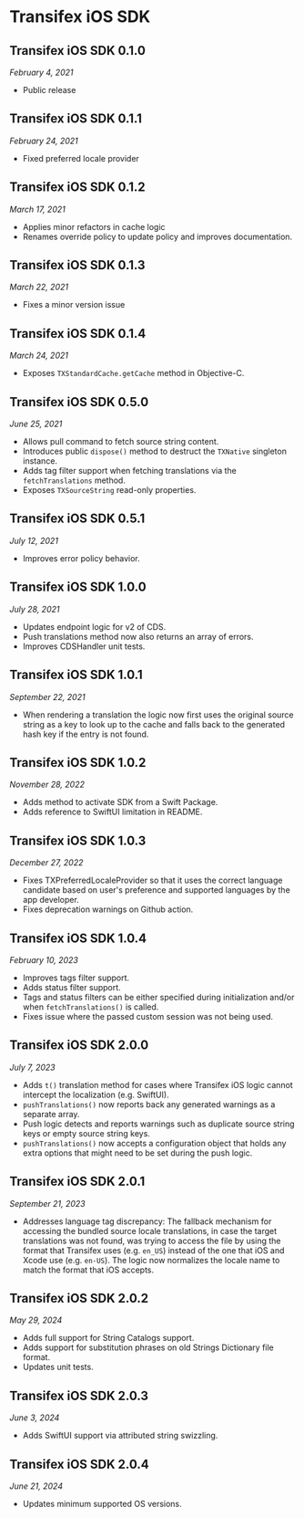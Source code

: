 # Transifex iOS SDK

## Transifex iOS SDK 0.1.0

*February 4, 2021*

- Public release

## Transifex iOS SDK 0.1.1

*February 24, 2021*

- Fixed preferred locale provider

## Transifex iOS SDK 0.1.2

*March 17, 2021*

- Applies minor refactors in cache logic
- Renames override policy to update policy and improves documentation.

## Transifex iOS SDK 0.1.3

*March 22, 2021*

- Fixes a minor version issue

## Transifex iOS SDK 0.1.4

*March 24, 2021*

- Exposes `TXStandardCache.getCache` method in Objective-C.

## Transifex iOS SDK 0.5.0

*June 25, 2021*

- Allows pull command to fetch source string content.
- Introduces public `dispose()` method to destruct the `TXNative` singleton instance.
- Adds tag filter support when fetching translations via the `fetchTranslations` method.
- Exposes `TXSourceString` read-only properties.

## Transifex iOS SDK 0.5.1

*July 12, 2021*

- Improves error policy behavior.

## Transifex iOS SDK 1.0.0

*July 28, 2021*

- Updates endpoint logic for v2 of CDS.
- Push translations method now also returns an array of errors.
- Improves CDSHandler unit tests.

## Transifex iOS SDK 1.0.1

*September 22, 2021*

- When rendering a translation the logic now first uses the original source 
string as a key to look up to the cache and falls back to the generated hash
key if the entry is not found.

## Transifex iOS SDK 1.0.2

*November 28, 2022*

- Adds method to activate SDK from a Swift Package.
- Adds reference to SwiftUI limitation in README.

## Transifex iOS SDK 1.0.3

*December 27, 2022*

- Fixes TXPreferredLocaleProvider so that it uses the correct language candidate
based on user's preference and supported languages by the app developer.
- Fixes deprecation warnings on Github action.

## Transifex iOS SDK 1.0.4

*February 10, 2023*

- Improves tags filter support.
- Adds status filter support.
- Tags and status filters can be either specified during initialization and/or
when `fetchTranslations()` is called.
- Fixes issue where the passed custom session was not being used.

## Transifex iOS SDK 2.0.0

*July 7, 2023*

- Adds `t()` translation method for cases where Transifex iOS logic cannot
intercept the localization (e.g. SwiftUI).
- `pushTranslations()` now reports back any generated warnings as a separate
array.
- Push logic detects and reports warnings such as duplicate source string keys
or empty source string keys.
- `pushTranslations()` now accepts a configuration object that holds any extra
options that might need to be set during the push logic.

## Transifex iOS SDK 2.0.1

*September 21, 2023*

- Addresses language tag discrepancy: The fallback mechanism for accessing the
bundled source locale translations, in case the target translations was not
found, was trying to access the file by using the format that Transifex uses
(e.g. `en_US`) instead of the one that iOS and Xcode use (e.g. `en-US`). The
logic now normalizes the locale name to match the format that iOS accepts.

## Transifex iOS SDK 2.0.2

*May 29, 2024*

- Adds full support for String Catalogs support.
- Adds support for substitution phrases on old Strings Dictionary file format.
- Updates unit tests.

## Transifex iOS SDK 2.0.3

*June 3, 2024*

- Adds SwiftUI support via attributed string swizzling.

## Transifex iOS SDK 2.0.4

*June 21, 2024*

- Updates minimum supported OS versions.
